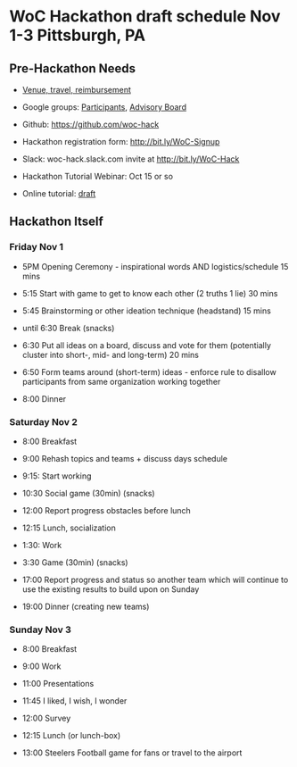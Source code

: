 # WoC Hackathon draft schedule Nov 1-3 Pittsburgh, PA

## Pre-Hackathon Needs

* [Venue, travel, reimbursement](https://github.com/woc-hack/schedule/edit/master/venue.md) 

* Google groups: [Participants](https://groups.google.com/forum/#!forum/woc-hack), 
                 [Advisory Board](https://groups.google.com/forum/#!forum/woc-ab) 

* Github: https://github.com/woc-hack

* Hackathon registration form: http://bit.ly/WoC-Signup

* Slack: woc-hack.slack.com invite at http://bit.ly/WoC-Hack

* Hackathon Tutorial Webinar: Oct 15 or so 

* Online tutorial: [draft](https://github.com/woc-hack/tutorial) 


## Hackathon Itself  

### Friday Nov 1

* 5PM Opening Ceremony - inspirational words AND logistics/schedule
15 mins

* 5:15 Start with game to get to know each other (2 truths 1 lie)
30 mins

* 5:45 Brainstorming or other ideation technique (headstand)
15 mins 

* until 6:30 Break (snacks)

* 6:30 Put all ideas on a board, discuss and vote for them 
(potentially cluster into short-, mid- and long-term)
20 mins

* 6:50 Form teams around (short-term) ideas - enforce rule to disallow participants 
from same organization working together

* 8:00 Dinner

###  Saturday Nov 2

* 8:00 Breakfast

* 9:00 Rehash topics and teams + discuss days schedule

* 9:15: Start working

* 10:30 Social game (30min) (snacks)

* 12:00 Report progress obstacles before lunch

* 12:15 Lunch, socialization

* 1:30: Work

* 3:30 Game (30min) (snacks)

* 17:00 Report progress and status so another team which will continue to use the existing results
 to build upon on Sunday 

* 19:00 Dinner (creating new teams) 

### Sunday Nov 3

* 8:00 Breakfast

* 9:00 Work

* 11:00 Presentations

* 11:45 I liked, I wish, I wonder

* 12:00 Survey

* 12:15 Lunch (or lunch-box)

* 13:00 Steelers Football game for fans or travel to the airport

